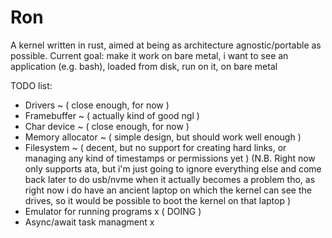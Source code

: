 # Ron
A kernel written in rust, aimed at
being as architecture agnostic/portable as possible.
Current goal: make it work on bare metal, i want to see an application (e.g. bash), loaded from disk, run on it, on bare metal

TODO list:
 - Drivers ~ ( close enough, for now )
 - Framebuffer ~ ( actually kind of good ngl )
 - Char device ~ ( close enough, for now )
 - Memory allocator ~ ( simple design, but should work well enough )
 - Filesystem ~ ( decent, but no support for creating hard links, or managing any kind of timestamps or permissions yet ) (N.B. Right now only supports ata, but i'm just going to ignore everything else and come back later to do usb/nvme when it actually becomes a problem tho, as right now i do have an ancient laptop on which the kernel can see the drives, so it would be possible to boot the kernel on that laptop )
 - Emulator for running programs x ( DOING )
 - Async/await task managment x

